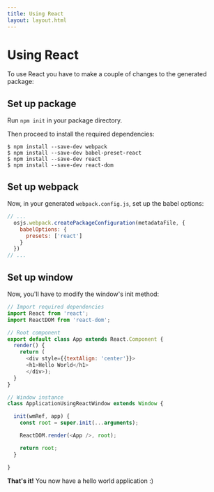 ```yaml
---
title: Using React
layout: layout.html
---
```


# Using React

To use React you have to make a couple of changes to the generated package:



## Set up package

Run `npm init` in your package directory.

Then proceed to install the required dependencies:

```
$ npm install --save-dev webpack
$ npm install --save-dev babel-preset-react
$ npm install --save-dev react
$ npm install --save-dev react-dom
```

## Set up webpack

Now, in your generated `webpack.config.js`, set up the babel options:

```javascript
// ...
  osjs.webpack.createPackageConfiguration(metadataFile, {
    babelOptions: {
      presets: ['react']
    }
  })
// ...
```

## Set up window

Now, you'll have to modify the window's init method:

``` javascript
// Import required dependencies
import React from 'react';
import ReactDOM from 'react-dom';

// Root component
export default class App extends React.Component {
  render() {
    return (
      <div style={{textAlign: 'center'}}>
      <h1>Hello World</h1>
      </div>);
  }
}

// Window instance
class ApplicationUsingReactWindow extends Window {

  init(wmRef, app) {
    const root = super.init(...arguments);

    ReactDOM.render(<App />, root);

    return root;
  }

}
```

**That's it!** You now have a hello world application :)
